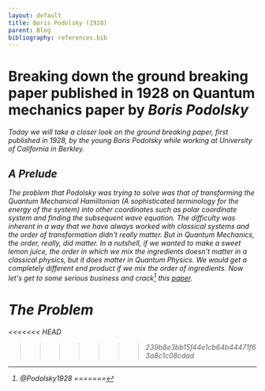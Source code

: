 ```yaml
---
layout: default
title: Boris Podolsky (1928)
parent: Blog
bibliography: references.bib
---
```


# Breaking down the ground breaking paper published in 1928 on Quantum mechanics paper by <em>Boris Podolsky<em>

Today we will take a closer look on the ground breaking paper, first published in 1928, by the young Boris Podolsky while working at University of California in Berkley.

## A Prelude
The problem that Podolsky was trying to solve was that of transforming the Quantum Mechanical Hamiltonian (A sophisticated terminology for the energy of the system) into other coordinates such as polar coordinate system and finding the subsequent wave equation. The difficulty was inherent in a way that we have always worked with classical systems and the order of transformation didn't really matter. But in Quantum Mechanics, the order, *really*, did matter. In a nutshell, if we wanted to make a sweet lemon juice, the order in which we mix the ingredients doesn't matter in a classical physics, but it does matter in Quantum Physics. We would get a completely different end product if we mix the order of ingredients. Now let's get to some serious business and crack[^fn1] this [paper](https://journals.aps.org/pr/abstract/10.1103/PhysRev.32.812).

# The Problem

<<<<<<< HEAD
[^fn1]: @Podolsky1928
=======
[^fn1]: [@Podolsky1928]
<!--stackedit_data:
eyJoaXN0b3J5IjpbLTExMTE4ODA5MzJdfQ==
-->
>>>>>>> 239b8e3bb15f44e1cb64b44471f63a8c1c08cdad
